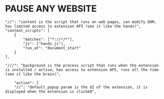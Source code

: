 # PAUSE ANY WEBSITE

	"//": "content is the script that runs on web pages, can modify DOM, has limited access to extension API (see it like the hands)",
	"content_scripts": [
		{
			"matches": ["*://*/*"],
			"js": ["hands.js"],
			"run_at": "document_start"
		}
	],

	"///": "background is the process script that runs when the extension is installed / active, has access to extension API, runs all the time (see it like the brain)",

		"action": {
		"//": "default_popup param is the UI of the extension, it is displayed when the extension is clicked",